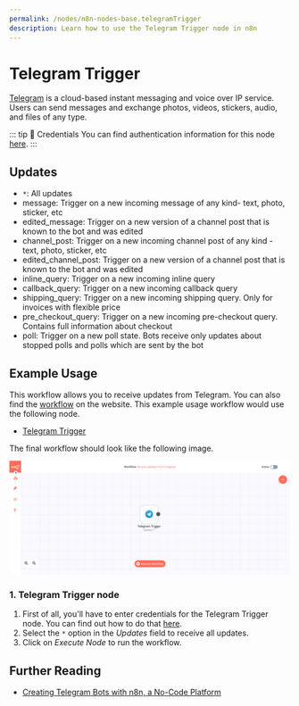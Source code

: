 ```yaml
---
permalink: /nodes/n8n-nodes-base.telegramTrigger
description: Learn how to use the Telegram Trigger node in n8n
---
```


# Telegram Trigger

[Telegram](https://telegram.org/) is a cloud-based instant messaging and voice over IP service. Users can send messages and exchange photos, videos, stickers, audio, and files of any type.

::: tip 🔑 Credentials
You can find authentication information for this node [here](../../../credentials/Telegram/README.md).
:::

## Updates

- `*`: All updates
- message: Trigger on a new incoming message of any kind- text, photo, sticker, etc
- edited_message: Trigger on a new version of a channel post that is known to the bot and was edited
- channel_post: Trigger on a new incoming channel post of any kind - text, photo, sticker, etc
- edited_channel_post: Trigger on a new version of a channel post that is known to the bot and was edited
- inline_query: Trigger on a new incoming inline query
- callback_query: Trigger on a new incoming callback query
- shipping_query: Trigger on a new incoming shipping query. Only for invoices with flexible price
- pre_checkout_query: Trigger on a new incoming pre-checkout query. Contains full information about checkout
- poll: Trigger on a new poll state. Bots receive only updates about stopped polls and polls which are sent by the bot

## Example Usage

This workflow allows you to receive updates from Telegram. You can also find the [workflow](https://n8n.io/workflows/456) on the website. This example usage workflow would use the following node.
- [Telegram Trigger]()

The final workflow should look like the following image.

![A workflow with the Telegram Trigger node](./workflow.png)


### 1. Telegram Trigger node

1. First of all, you'll have to enter credentials for the Telegram Trigger node. You can find out how to do that [here](../../../credentials/Telegram/README.md).
2. Select the `*` option in the *Updates* field to receive all updates.
3. Click on *Execute Node* to run the workflow.


## Further Reading

- [Creating Telegram Bots with n8n, a No-Code Platform](https://medium.com/n8n-io/creating-telegram-bots-with-n8n-a-no-code-platform-fdf1f0928da7)
